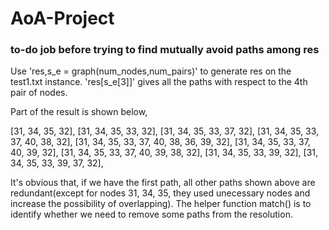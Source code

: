 # AoA-Project
### to-do job before trying to find mutually avoid paths among res

Use 'res,s_e = graph(num_nodes,num_pairs)' to generate res on the test1.txt instance.
'res[s_e[3]]' gives all the paths with respect to the 4th pair of nodes.

Part of the result is shown below,


 [31, 34, 35, 32],
 [31, 34, 35, 33, 32],
 [31, 34, 35, 33, 37, 32],
 [31, 34, 35, 33, 37, 40, 38, 32],
 [31, 34, 35, 33, 37, 40, 38, 36, 39, 32],
 [31, 34, 35, 33, 37, 40, 39, 32],
 [31, 34, 35, 33, 37, 40, 39, 38, 32],
 [31, 34, 35, 33, 39, 32],
 [31, 34, 35, 33, 39, 37, 32],

 
 It's obvious that, if we have the first path, all other paths shown above are redundant(except for nodes 31, 34, 35, they used unecessary nodes and increase the possibility of overlapping). The helper function match() is to identify whether we need to remove some paths from the resolution.
 
